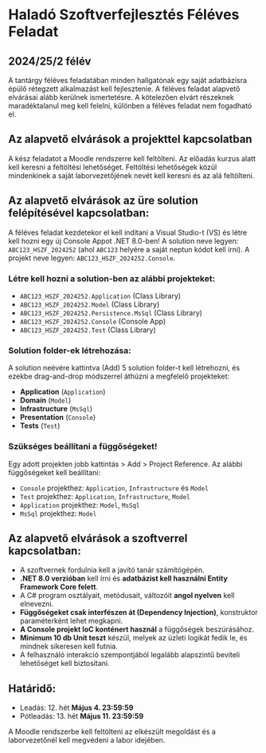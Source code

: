 # Haladó Szoftverfejlesztés Féléves Feladat

## 2024/25/2 félév

A tantárgy féléves feladatában minden hallgatónak egy saját adatbázisra épülő rétegzett alkalmazást kell fejlesztenie. A féléves feladat alapvető elvárásai alább kerülnek ismertetésre. A kötelezően elvárt részeknek maradéktalanul meg kell felelni, különben a féléves feladat nem fogadható el.

## Az alapvető elvárások a projekttel kapcsolatban

A kész feladatot a Moodle rendszerre kell feltölteni. Az előadás kurzus alatt kell keresni a feltöltési lehetőséget. Feltöltési lehetőségek közül mindenkinek a saját laborvezetőjének nevét kell keresni és az alá feltölteni.

## Az alapvető elvárások az üre solution felépítésével kapcsolatban:

A féléves feladat kezdetekor el kell indítani a Visual Studio-t (VS) és létre kell hozni egy új Console Appot .NET 8.0-ben! A solution neve legyen: `ABC123_HSZF_2024252` (ahol `ABC123` helyére a saját neptun kódot kell írni). A projekt neve legyen: `ABC123_HSZF_2024252.Console`.

### Létre kell hozni a solution-ben az alábbi projekteket:

- `ABC123_HSZF_2024252.Application` (Class Library)
- `ABC123_HSZF_2024252.Model` (Class Library)
- `ABC123_HSZF_2024252.Persistence.MsSql` (Class Library)
- `ABC123_HSZF_2024252.Console` (Console App)
- `ABC123_HSZF_2024252.Test` (Class Library)

### Solution folder-ek létrehozása:

A solution neévére kattintva (Add) 5 solution folder-t kell létrehozni, és ezekbe drag-and-drop módszerrel áthúzni a megfelelő projekteket:

- **Application** (`Application`)
- **Domain** (`Model`)
- **Infrastructure** (`MsSql`)
- **Presentation** (`Console`)
- **Tests** (`Test`)

### Szükséges beállítani a függőségeket!

Egy adott projekten jobb kattintás > Add > Project Reference. Az alábbi függőségeket kell beállítani:

- `Console` projekthez: `Application`, `Infrastructure` és `Model`
- `Test` projekthez: `Application`, `Infrastructure`, `Model`
- `Application` projekthez: `Model`, `MsSql`
- `MsSql` projekthez: `Model`

## Az alapvető elvárások a szoftverrel kapcsolatban:

- A szoftvernek fordulnia kell a javító tanár számítógépén.
- **.NET 8.0 verzióban** kell írni és **adatbázist kell használni Entity Framework Core felett**.
- A C# program osztályait, metódusait, változóit **angol nyelven** kell elnevezni.
- **Függőségeket csak interfészen át (Dependency Injection)**, konstruktor paraméterként lehet megkapni.
- **A Console projekt IoC konténert használ** a függőségek beszúrásához.
- **Minimum 10 db Unit teszt** készül, melyek az üzleti logikát fedik le, és mindnek sikeresen kell futnia.
- A felhasználó interakció szempontjából legalább alapszintű beviteli lehetőséget kell biztosítani.

## Határidő:

- Leadás: 12. hét **Május 4. 23:59:59**
- Pótleadás: 13. hét **Május 11. 23:59:59**

A Moodle rendszerbe kell feltölteni az elkészült megoldást és a laborvezetőnél kell megvédeni a labor idejében.
